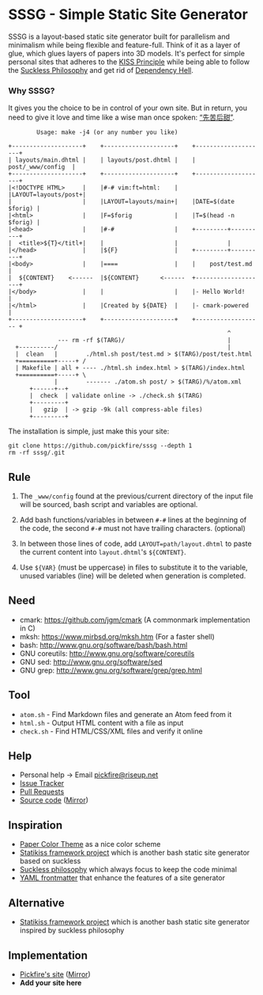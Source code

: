 SSSG - Simple Static Site Generator
===================================

SSSG is a layout-based static site generator built for parallelism and minimalism while being flexible and feature-full. Think of it as a layer of glue, which glues layers of papers into 3D models. It's perfect for simple personal sites that adheres to the [KISS Principle][0] while being able to follow the [Suckless Philosophy][1] and get rid of [Dependency Hell][2].

[0]: https://en.wikipedia.org/wiki/KISS_principle
[1]: http://suckless.org/philosophy
[2]: https://en.wikipedia.org/wiki/Dependency_hell

### Why SSSG?

It gives you the choice to be in control of your own site. But in return, you need to give it love and time like a wise man once spoken: [“先苦后甜”][3].

[3]: http://www.zdic.net/sousuo/?q=%E5%85%88%E8%8B%A6%E5%90%8E%E7%94%9C


            Usage: make -j4 (or any number you like)

    +--------------------+    +--------------------+    +--------------------+
    | layouts/main.dhtml |    | layouts/post.dhtml |    |  post/_www/config  |
    +--------------------+    +--------------------+    +--------------------+
    |<!DOCTYPE HTML>     |    |#-# vim:ft=html:    |    |LAYOUT=layouts/post+|
    |                    |    |LAYOUT=layouts/main+|    |DATE=$(date $forig) |
    |<html>              |    |F=$forig            |    |T=$(head -n $forig) |
    |<head>              |    |#-#                 |    +---------+----------+
    |  <title>${T}</titl+|    |                    |              |
    |</head>             |    |${F}                |    +---------+----------+
    |<body>              |    |====                |    |    post/test.md    |
    |  ${CONTENT}    <------  |${CONTENT}      <------  +--------------------+
    |</body>             |    |                    |    |- Hello World!      |
    |</html>             |    |Created by ${DATE}  |    |- cmark-powered     |
    +--------------------+    +--------------------+    +------------------- +
                                                                  ^
                  --- rm -rf $(TARG)/                             |
      +----------/                                                |
      |  clean   |        ./html.sh post/test.md > $(TARG)/post/test.html
      +==========+-----+ /
      | Makefile | all + ---- ./html.sh index.html > $(TARG)/index.html
      +==========+-----+ \
                 |        ------- ./atom.sh post/ > $(TARG)/%/atom.xml
          +------+--+
          |  check  | validate online -> ./check.sh $(TARG)
          +---------+
          |   gzip  | -> gzip -9k (all compress-able files)
          +---------+

The installation is simple, just make this your site:
```fish
git clone https://github.com/pickfire/sssg --depth 1
rm -rf sssg/.git
```
Rule
----

1. The `_www/config` found at the previous/current directory of the input file
   will be sourced, bash script and variables are optional.

2. Add bash functions/variables in between `#-#` lines at the beginning of the
   code, the second `#-#` must not have trailing characters. (optional)

3. In between those lines of code, add `LAYOUT=path/layout.dhtml` to paste the
   current content into `layout.dhtml`'s `${CONTENT}`.

4. Use `${VAR}` (must be uppercase) in files to substitute it to the variable,
   unused variables (line) will be deleted when generation is completed.

Need
----
* cmark: <https://github.com/jgm/cmark> (A commonmark implementation in C)
* mksh: <https://www.mirbsd.org/mksh.htm> (For a faster shell)
* bash: <http://www.gnu.org/software/bash/bash.html>
* GNU coreutils: <http://www.gnu.org/software/coreutils>
* GNU sed: <http://www.gnu.org/software/sed>
* GNU grep: <http://www.gnu.org/software/grep/grep.html>

Tool
----
- `atom.sh` - Find Markdown files and generate an Atom feed from it
- `html.sh` - Output HTML content with a file as input
- `check.sh` - Find HTML/CSS/XML files and verify it online

Help
----
- Personal help -> Email pickfire@riseup.net
- [Issue Tracker](https://github.com/pickfire/sssg/issues)
- [Pull Requests](https://github.com/pickfire/sssg/pulls)
- [Source code](http://git.pickfire.wha.la/sssg) ([Mirror](https://github.com/pickfire/sssg))

Inspiration
-----------
* [Paper Color Theme](https://github.com/NLKNguyen/papercolor-theme) as a nice
  color scheme
* [Statikiss framework project](https://github.com/moebiuseye/skf) which is
  another bash static site generator based on suckless
* [Suckless philosophy](http://suckless.org) which always focus to keep the
  code minimal
* [YAML frontmatter](https://jekyllrb.com/docs/frontmatter/) that enhance the
  features of a site generator

Alternative
-----------
* [Statikiss framework project](https://github.com/moebiuseye/skf) which is
  another bash static site generator inspired by suckless philosophy

Implementation
--------------
* [Pickfire's site](http://pickfire.wha.la/) ([Mirror](http://pickfire.github.io/))
* **Add your site here**
